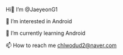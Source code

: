 Hi👋 I’m @JaeyeonG1

👀 I’m interested in Android

🌱 I’m currently learning Android

📫 How to reach me
chlwodud2@naver.com

<!---
JaeyeonG1/JaeyeonG1 is a ✨ special ✨ repository because its `README.md` (this file) appears on your GitHub profile.
You can click the Preview link to take a look at your changes.
--->
